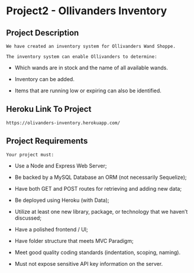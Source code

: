 # Project2 - Ollivanders Inventory

## Project Description

`We have created an inventory system for Ollivanders Wand Shoppe.`

`The inventory system can enable Ollivanders to determine:`

  * Which wands are in stock and the name of all available wands.

  * Inventory can be added.

  * Items that are running low or expiring can also be identified. 
  

## Heroku Link To Project

  `https://olivanders-inventory.herokuapp.com/`


## Project Requirements

`Your project must:`

* Use a Node and Express Web Server;

* Be backed by a MySQL Database an ORM (not necessarily Sequelize);

* Have both GET and POST routes for retrieving and adding new data;

* Be deployed using Heroku (with Data);

* Utilize at least one new library, package, or technology that we haven’t discussed;

* Have a polished frontend / UI;

* Have folder structure that meets MVC Paradigm;

* Meet good quality coding standards (indentation, scoping, naming).

* Must not expose sensitive API key information on the server. 

